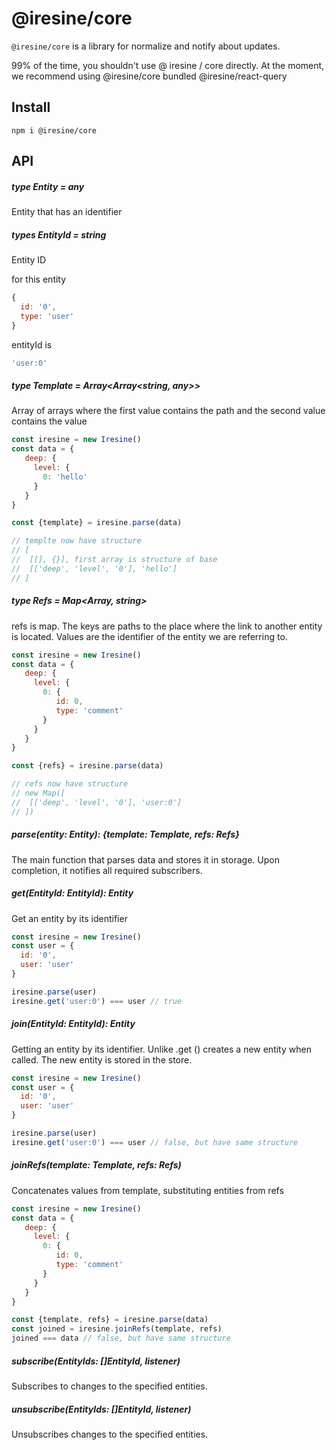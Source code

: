 # @iresine/core

`@iresine/core` is a library for normalize and notify about updates.

99% of the time, you shouldn't use @ iresine / core directly. At the moment, we recommend using
@iresine/core bundled @iresine/react-query

## Install
```
npm i @iresine/core
```

## API

##### type Entity = any
Entity that has an identifier

##### types EntityId = string
Entity ID

for this entity
```js
{
  id: '0',
  type: 'user'
}
```
entityId is
```js
'user:0'
```

##### type Template = Array<Array<string, any>>
Array of arrays where the first value contains the path and the second value contains the value

```js
const iresine = new Iresine()
const data = {
   deep: {
     level: {
       0: 'hello'
     }
   }
}

const {template} = iresine.parse(data)

// templte now have structure 
// [
//  [[], {}], first array is structure of base
//  [['deep', 'level', '0'], 'hello']
// ]
```

##### type Refs = Map<Array<string>, string>

refs is map. The keys are paths to the place where the link to another entity is located. 
Values are the identifier of the entity we are referring to.

```js
const iresine = new Iresine()
const data = {
   deep: {
     level: {
       0: {
          id: 0,
          type: 'comment'
       }
     }
   }
}

const {refs} = iresine.parse(data)

// refs now have structure 
// new Map([
//  [['deep', 'level', '0'], 'user:0']
// ])
```

##### parse(entity: Entity): {template: Template, refs: Refs}
The main function that parses data and stores it in storage.
Upon completion, it notifies all required subscribers.

##### get(EntityId: EntityId): Entity
Get an entity by its identifier

```js
const iresine = new Iresine()
const user = {
  id: '0',
  user: 'user'
}

iresine.parse(user)
iresine.get('user:0') === user // true
```

##### join(EntityId: EntityId): Entity
Getting an entity by its identifier. Unlike .get () creates a new entity when called.
The new entity is stored in the store.

```js
const iresine = new Iresine()
const user = {
  id: '0',
  user: 'user'
}

iresine.parse(user)
iresine.get('user:0') === user // false, but have same structure
```

##### joinRefs(template: Template, refs: Refs)
Concatenates values from template, substituting entities from refs

```js
const iresine = new Iresine()
const data = {
   deep: {
     level: {
       0: {
          id: 0,
          type: 'comment'
       }
     }
   }
}

const {template, refs} = iresine.parse(data)
const joined = iresine.joinRefs(template, refs)
joined === data // false, but have same structure
```

##### subscribe(EntityIds: []EntityId, listener)
Subscribes to changes to the specified entities.

##### unsubscribe(EntityIds: []EntityId, listener)
Unsubscribes changes to the specified entities.